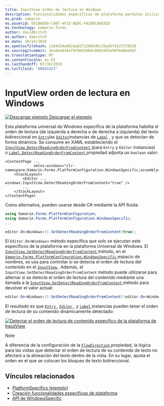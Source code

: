 ```yaml
---
title: InputView orden de lectura en Windows
description: Funcionalidades específicas de plataforma permiten utilizar la funcionalidad que solo está disponible en una plataforma concreta, sin necesidad de implementar los representadores personalizados o los efectos. En este artículo se explica cómo consumir la plataforma específica de Windows que permite detectar de forma dinámica el orden de lectura del texto bidireccional.
ms.prod: xamarin
ms.assetid: E61BAEE0-C8B7-4F33-8DDC-FA1B9CA8E81D
ms.technology: xamarin-forms
author: davidbritch
ms.author: dabritch
ms.date: 10/24/2018
ms.openlocfilehash: c184424a982aa82712685dbc33ad57422f2f8338
ms.sourcegitcommit: 3ea9ee034af9790d2b0dc0893435e997bd06e587
ms.translationtype: MT
ms.contentlocale: es-ES
ms.lasthandoff: 07/30/2019
ms.locfileid: "68651423"
---
```

# <a name="inputview-reading-order-on-windows"></a>InputView orden de lectura en Windows

[![Descargar ejemplo](~/media/shared/download.png) Descargar el ejemplo](https://docs.microsoft.com/samples/xamarin/xamarin-forms-samples/userinterface-platformspecifics)

Esta plataforma universal de Windows específica de la plataforma habilita el orden de lectura (de izquierda a derecha o de derecha a izquierda) del texto bidireccional en [`Entry`](xref:Xamarin.Forms.Entry)las [`Editor`](xref:Xamarin.Forms.Editor)instancias de [`Label`](xref:Xamarin.Forms.Label) , y que se detectan de forma dinámica. Se consume en XAML estableciendo el [ `InputView.DetectReadingOrderFromContent` ](xref:Xamarin.Forms.PlatformConfiguration.WindowsSpecific.InputView.DetectReadingOrderFromContentProperty) (para `Entry` y `Editor` instancias) o [ `Label.DetectReadingOrderFromContent` ](xref:Xamarin.Forms.PlatformConfiguration.WindowsSpecific.Label.DetectReadingOrderFromContentProperty) propiedad adjunta un `boolean` valor:

```xaml
<ContentPage ...
             xmlns:windows="clr-namespace:Xamarin.Forms.PlatformConfiguration.WindowsSpecific;assembly=Xamarin.Forms.Core">
    <StackLayout>
        <Editor ... windows:InputView.DetectReadingOrderFromContent="true" />
        ...
    </StackLayout>
</ContentPage>
```

Como alternativa, pueden usarse desde C# mediante la API fluida:

```csharp
using Xamarin.Forms.PlatformConfiguration;
using Xamarin.Forms.PlatformConfiguration.WindowsSpecific;
...

editor.On<Windows>().SetDetectReadingOrderFromContent(true);
```

El `Editor.On<Windows>` método especifica que solo se ejecutan este específicos de la plataforma en la plataforma Universal de Windows. El [ `InputView.SetDetectReadingOrderFromContent` ](xref:Xamarin.Forms.PlatformConfiguration.WindowsSpecific.InputView.SetDetectReadingOrderFromContent(Xamarin.Forms.IPlatformElementConfiguration{Xamarin.Forms.PlatformConfiguration.Windows,Xamarin.Forms.InputView},System.Boolean)) método, en el [ `Xamarin.Forms.PlatformConfiguration.WindowsSpecific` ](xref:Xamarin.Forms.PlatformConfiguration.WindowsSpecific) espacio de nombres, se usa para controlar si se detecta el orden de lectura del contenido en el [ `InputView` ](xref:Xamarin.Forms.InputView). Además, el `InputView.SetDetectReadingOrderFromContent` método puede utilizarse para alternar si se detecta el orden de lectura del contenido mediante una llamada a la [ `InputView.GetDetectReadingOrderFromContent` ](xref:Xamarin.Forms.PlatformConfiguration.WindowsSpecific.InputView.GetDetectReadingOrderFromContent(Xamarin.Forms.IPlatformElementConfiguration{Xamarin.Forms.PlatformConfiguration.Windows,Xamarin.Forms.InputView})) método para devolver el valor actual:

```csharp
editor.On<Windows>().SetDetectReadingOrderFromContent(!editor.On<Windows>().GetDetectReadingOrderFromContent());
```

El resultado es que [ `Entry` ](xref:Xamarin.Forms.Entry), [ `Editor` ](xref:Xamarin.Forms.Editor), y [ `Label` ](xref:Xamarin.Forms.Label) instancias pueden tener el orden de lectura de su contenido dinámicamente detectado:

[![Detectar el orden de lectura de contenido específico de la plataforma de InputView](inputview-reading-order-images/editor-readingorder.png "InputView detectar el orden de lectura de contenido específico de la plataforma")](inputview-reading-order-images/editor-readingorder-large.png#lightbox "InputView detectar el orden de lectura de contenido específico de la plataforma")

> [!NOTE]
> A diferencia de la configuración de la [ `FlowDirection` ](xref:Xamarin.Forms.VisualElement.FlowDirection) propiedad, la lógica para las vistas que detectar el orden de lectura de su contenido de texto no afectará a la alineación del texto dentro de la vista. En su lugar, ajusta el orden en el que se colocan los bloques de texto bidireccional.

## <a name="related-links"></a>Vínculos relacionados

- [PlatformSpecifics (ejemplo)](https://docs.microsoft.com/samples/xamarin/xamarin-forms-samples/userinterface-platformspecifics)
- [Creación funcionalidades específicas de plataforma](~/xamarin-forms/platform/platform-specifics/index.md#creating-platform-specifics)
- [API de WindowsSpecific](xref:Xamarin.Forms.PlatformConfiguration.WindowsSpecific)
